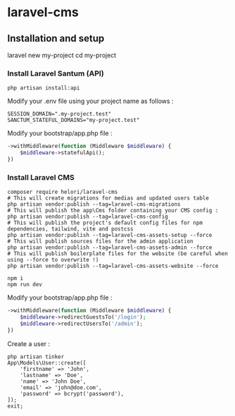 # laravel-cms

## Installation and setup

laravel new my-project
cd my-project

### Install Laravel Santum (API)

```console
php artisan install:api
```

Modify your .env file using your project name as follows :

```
SESSION_DOMAIN=".my-project.test"
SANCTUM_STATEFUL_DOMAINS="my-project.test"
```

Modify your bootstrap/app.php file :

```php
->withMiddleware(function (Middleware $middleware) {
    $middleware->statefulApi();
})
```

### Install Laravel CMS

```console
composer require helori/laravel-cms
# This will create migrations for medias and updated users table
php artisan vendor:publish --tag=laravel-cms-migrations
# This will publish the app\Cms folder containing your CMS config :
php artisan vendor:publish --tag=laravel-cms-config
# This will publish the project's default config files for npm dependencies, tailwind, vite and postcss
php artisan vendor:publish --tag=laravel-cms-assets-setup --force
# This will publish sources files for the admin application
php artisan vendor:publish --tag=laravel-cms-assets-admin --force
# This will publish boilerplate files for the website (be careful when using --force to overwrite !)
php artisan vendor:publish --tag=laravel-cms-assets-website --force
```

```console
npm i
npm run dev
```

Modify your bootstrap/app.php file :

```php
->withMiddleware(function (Middleware $middleware) {
    $middleware->redirectGuestsTo('/login');
    $middleware->redirectUsersTo('/admin');
})
```

Create a user :

```console
php artisan tinker
App\Models\User::create([
    'firstname' => 'John',
    'lastname' => 'Doe',
    'name' => 'John Doe',
    'email' => 'john@doe.com',
    'password' => bcrypt('password'),
]);
exit;
```
